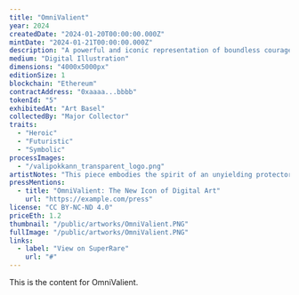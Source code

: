 ```yaml
---
title: "OmniValient"
year: 2024
createdDate: "2024-01-20T00:00:00.000Z"
mintDate: "2024-01-21T00:00:00.000Z"
description: "A powerful and iconic representation of boundless courage."
medium: "Digital Illustration"
dimensions: "4000x5000px"
editionSize: 1
blockchain: "Ethereum"
contractAddress: "0xaaaa...bbbb"
tokenId: "5"
exhibitedAt: "Art Basel"
collectedBy: "Major Collector"
traits:
  - "Heroic"
  - "Futuristic"
  - "Symbolic"
processImages:
  - "/valipokkann_transparent_logo.png"
artistNotes: "This piece embodies the spirit of an unyielding protector."
pressMentions:
  - title: "OmniValient: The New Icon of Digital Art"
    url: "https://example.com/press"
license: "CC BY-NC-ND 4.0"
priceEth: 1.2
thumbnail: "/public/artworks/OmniValient.PNG"
fullImage: "/public/artworks/OmniValient.PNG"
links:
  - label: "View on SuperRare"
    url: "#"
---
```


This is the content for OmniValient. 